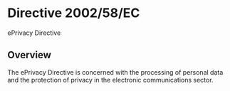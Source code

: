 # Directive 2002/58/EC

ePrivacy Directive

## Overview

The ePrivacy Directive is concerned with the processing of personal data and the protection of privacy in the electronic communications sector.